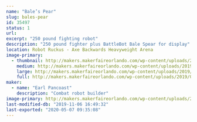 ```yaml
---
name: "Bale’s Pear"
slug: bales-pear
id: 35497
status: 1
url: 
excerpt: "250 pound fighting robot"
description: "250 pound fighter plus BattleBot Bale Spear for display"
location: Robot Ruckus - Axe Backwards Heavyweight Arena
image-primary:
  - thumbnail: http://makers.makerfaireorlando.com/wp-content/uploads/2019/08/1FA4A91E-8066-47D0-870F-528691BD6792-150x150.jpeg
    medium: http://makers.makerfaireorlando.com/wp-content/uploads/2019/08/1FA4A91E-8066-47D0-870F-528691BD6792-300x225.jpeg
    large: http://makers.makerfaireorlando.com/wp-content/uploads/2019/08/1FA4A91E-8066-47D0-870F-528691BD6792-1024x768.jpeg
    full: http://makers.makerfaireorlando.com/wp-content/uploads/2019/08/1FA4A91E-8066-47D0-870F-528691BD6792.jpeg
maker:
  - name: "Earl Pancoast"
    description: "Combat robot builder"
image-primary: http://makers.makerfaireorlando.com/wp-content/uploads/2017/08/12953188_1167146003309214_1268559014_o-1024x768.jpg
last-modified-db: "2019-11-06 16:49:32"
last-exported: "2020-05-07 09:35:08"
---
```

